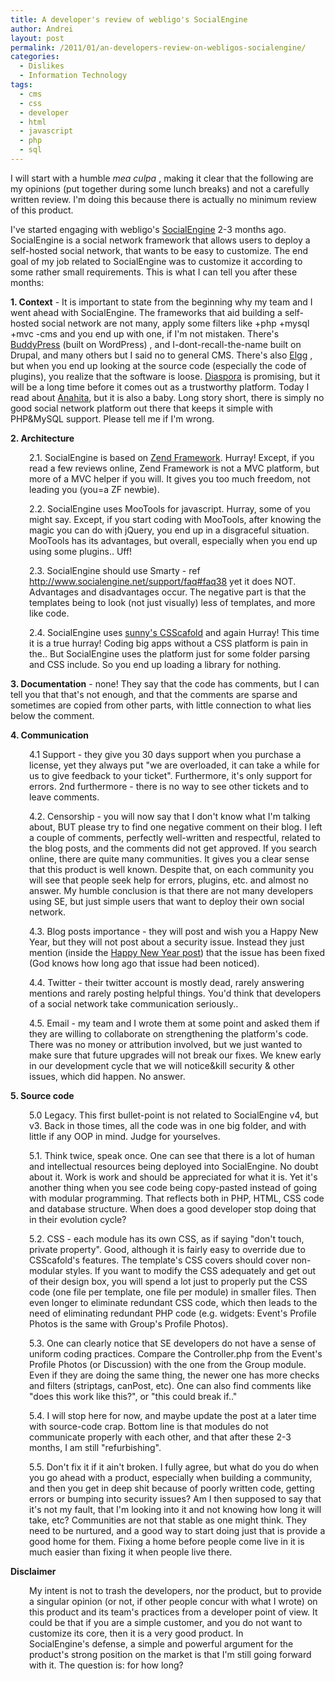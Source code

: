 ```yaml
---
title: A developer's review of webligo's SocialEngine
author: Andrei
layout: post
permalink: /2011/01/an-developers-review-on-webligos-socialengine/
categories:
  - Dislikes
  - Information Technology
tags:
  - cms
  - css
  - developer
  - html
  - javascript
  - php
  - sql
---
```

I will start with a humble *mea culpa* , making it clear that the following are my opinions (put together during some lunch breaks) and not a carefully written review. I'm doing this because there is actually no minimum review of this product.

I've started engaging with webligo's [SocialEngine][1] 2-3 months ago. SocialEngine is a social network framework that allows users to deploy a self-hosted social network, that wants to be easy to customize. The end goal of my job related to SocialEngine was to customize it according to some rather small requirements. This is what I can tell you after these months:

**1. Context** - It is important to state from the beginning why my team and I went ahead with SocialEngine. The frameworks that aid building a self-hosted social network are not many, apply some filters like +php +mysql +mvc -cms and you end up with one, if I'm not mistaken. There's [BuddyPress][2] (built on WordPress) , and I-dont-recall-the-name built on Drupal, and many others but I said no to general CMS. There's also [Elgg][3] , but when you end up looking at the source code (especially the code of plugins), you realize that the software is loose. [Diaspora][4] is promising, but it will be a long time before it comes out as a trustworthy platform. Today I read about [Anahita][5], but it is also a baby. Long story short, there is simply no good social network platform out there that keeps it simple with PHP&MySQL support. Please tell me if I'm wrong.

**2. Architecture**

<p style="padding-left: 30px;">
  2.1. SocialEngine is based on <a href="http://zendframework.com">Zend Framework</a>. Hurray! Except, if you read a few reviews online, Zend Framework is not a MVC platform, but more of a MVC helper if you will. It gives you too much freedom, not leading you (you=a ZF newbie).
</p>

<p style="padding-left: 30px;">
  2.2. SocialEngine uses MooTools for javascript. Hurray, some of you might say. Except, if you start coding with MooTools, after knowing the magic you can do with jQuery, you end up in a disgraceful situation. MooTools has its advantages, but overall, especially when you end up using some plugins.. Uff!
</p>

<p style="padding-left: 30px;">
  2.3. SocialEngine should use Smarty - ref <a href="http://www.socialengine.net/support/faq#faq38">http://www.socialengine.net/support/faq#faq38</a> yet it does NOT. Advantages and disadvantages occur. The negative part is that the templates being to look (not just visually) less of templates, and more like code.
</p>

<p style="padding-left: 30px;">
  2.4. SocialEngine uses <a href="https://github.com/sunny/csscaffold">sunny's CSScafold</a> and again Hurray! This time it is a true hurray! Coding big apps without a CSS platform is pain in the.. But SocialEngine uses the platform just for some folder parsing and CSS include. So you end up loading a library for nothing.
</p>

**3. Documentation** - none! They say that the code has comments, but I can tell you that that's not enough, and that the comments are sparse and sometimes are copied from other parts, with little connection to what lies below the comment.

**4. Communication**

<p style="padding-left: 30px;">
  4.1 Support - they give you 30 days support when you purchase a license, yet they always put "we are overloaded, it can take a while for us to give feedback to your ticket". Furthermore, it's only support for errors. 2nd furthermore - there is no way to see other tickets and to leave comments.
</p>

<p style="padding-left: 30px;">
  4.2. Censorship - you will now say that I don't know what I'm talking about, BUT please try to find one negative comment on their blog. I left a couple of comments, perfectly well-written and respectful, related to the blog posts, and the comments did not get approved. If you search online, there are quite many communities. It gives you a clear sense that this product is well known. Despite that, on each community you will see that people seek help for errors, plugins, etc. and almost no answer. My humble conclusion is that there are not many developers using SE, but just simple users that want to deploy their own social network.
</p>

<p style="padding-left: 30px;">
  4.3. Blog posts importance - they will post and wish you a Happy New Year, but they will not post about a security issue. Instead they just mention (inside the <a href="http://www.socialengine.net/blog/article?id=119&article=Happy-New-Year">Happy New Year post</a>) that the issue has been fixed (God knows how long ago that issue had been noticed).
</p>

<p style="padding-left: 30px;">
  4.4. Twitter - their twitter account is mostly dead, rarely answering mentions and rarely posting helpful things. You'd think that developers of a social network take communication seriously..
</p>

<p style="padding-left: 30px;">
  4.5. Email - my team and I wrote them at some point and asked them if they are willing to collaborate on strengthening the platform's code. There was no money or attribution involved, but we just wanted to make sure that future upgrades will not break our fixes. We knew early in our development cycle that we will notice&kill security & other issues, which did happen. No answer.
</p>

**5. Source code**

<p style="padding-left: 30px;">
  5.0 Legacy. This first bullet-point is not related to SocialEngine v4, but v3. Back in those times, all the code was in one big folder, and with little if any OOP in mind. Judge for yourselves.
</p>

<p style="padding-left: 30px;">
  5.1. Think twice, speak once. One can see that there is a lot of human and intellectual resources being deployed into SocialEngine. No doubt about it. Work is work and should be appreciated for what it is. Yet it's another thing when you see code being copy-pasted instead of going with modular programming. That reflects both in PHP, HTML, CSS code and database structure. When does a good developer stop doing that in their evolution cycle?
</p>

<p style="padding-left: 30px;">
  5.2. CSS - each module has its own CSS, as if saying "don't touch, private property". Good, although it is fairly easy to override due to CSScafold's features. The template's CSS covers should cover non-modular styles. If you want to modify the CSS adequately and get out of their design box, you will spend a lot just to properly put the CSS code (one file per template, one file per module) in smaller files. Then even longer to eliminate redundant CSS code, which then leads to the need of eliminating redundant PHP code (e.g. widgets: Event's Profile Photos is the same with Group's Profile Photos).
</p>

<p style="padding-left: 30px;">
  5.3. One can clearly notice that SE developers do not have a sense of uniform coding practices. Compare the Controller.php from the Event's Profile Photos (or Discussion) with the one from the Group module. Even if they are doing the same thing, the newer one has more checks and filters (striptags, canPost, etc). One can also find comments like "does this work like this?", or "this could break if.."
</p>

<p style="padding-left: 30px;">
  5.4. I will stop here for now, and maybe update the post at a later time with source-code crap. Bottom line is that modules do not communicate properly with each other, and that after these 2-3 months, I am still "refurbishing".
</p>

<p style="padding-left: 30px;">
  5.5. Don't fix it if it ain't broken. I fully agree, but what do you do when you go ahead with a product, especially when building a community, and then you get in deep shit because of poorly written code, getting errors or bumping into security issues? Am I then supposed to say that it's not my fault, that I'm looking into it and not knowing how long it will take, etc? Communities are not that stable as one might think. They need to be nurtured, and a good way to start doing just that is provide a good home for them. Fixing a home before people come live in it is much easier than fixing it when people live there.
</p>

**Disclaimer**

<p style="padding-left: 30px;">
  My intent is not to trash the developers, nor the product, but to provide a singular opinion (or not, if other people concur with what I wrote) on this product and its team's practices from a developer point of view. It could be that if you are a simple customer, and you do not want to customize its core, then it is a very good product. In SocialEngine's defense, a simple and powerful argument for the product's strong position on the market is that I'm still going forward with it. The question is: for how long?
</p>

 [1]: http://www.socialengine.net
 [2]: http://buddypress.org
 [3]: http://elgg.org
 [4]: http://www.joindiaspora.com
 [5]: http://www.anahitapolis.com/about/anahita-social-engine
